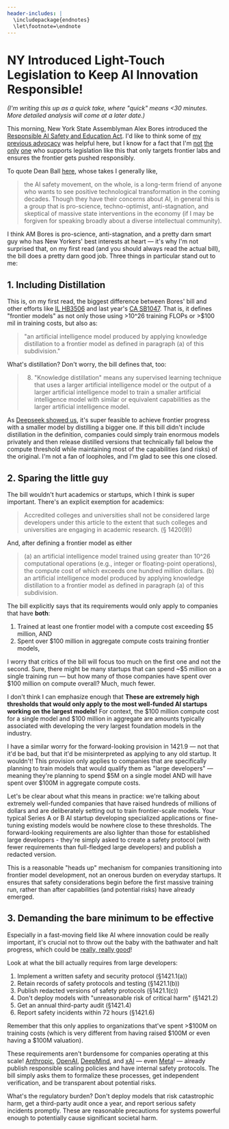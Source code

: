 ```yaml
---
header-includes: |
  \includepackage{endnotes}
  \let\footnote=\endnote
---
```


# NY Introduced Light-Touch Legislation to Keep AI Innovation Responsible!

*(I'm writing this up as a quick take, where "quick" means <30 minutes. More detailed analysis will come at a later date.)*

This morning, New York State Assemblyman Alex Bores introduced the [Responsible AI Safety and Education Act](https://nyassembly.gov/leg/?default_fld=&leg_video=&bn=A06453&term=&Summary=Y&Actions=Y&Text=Y). I'd like to think some of [my previous advocacy](./NY-Should-Pass-Light-Touch-Law-To-Keep-AI-Innovation-Responsible.html) was helpful here, but I know for a fact that I'm [not](https://futureoflife.org/ai-policy/poll-shows-popularity-of-ca-sb1047/) [the](https://calltolead.org/) [only](https://safesecureai.org/experts) [one](https://economicsecurity.us/campaign/ca/) who supports legislation like this that only targets frontier labs and ensures the frontier gets pushed responsibly. 

To quote Dean Ball [here](https://www.hyperdimensional.co/p/what-comes-after-sb-1047), whose takes I generally like, 

> the AI safety movement, on the whole, is a long-term friend of anyone who wants to see positive technological transformation in the coming decades. Though they have their concerns about AI, in general this is a group that is pro-science, techno-optimist, anti-stagnation, and skeptical of massive state interventions in the economy (if I may be forgiven for speaking broadly about a diverse intellectual community).

I think AM Bores is pro-science, anti-stagnation, and a pretty darn smart guy who has New Yorkers' best interests at heart — it's why I'm not surprised that, on my first read (and you should always read the actual bill), the bill does a pretty darn good job. Three things in particular stand out to me:

## 1. Including Distillation

This is, on my first read, the biggest difference between Bores' bill and other efforts like [IL HB3506](https://www.ilga.gov/legislation/fulltext.asp?DocName=&SessionId=114&GA=104&DocTypeId=HB&DocNum=3506&GAID=18&LegID=162191&SpecSess=&Session=) and last year's [CA SB1047](https://leginfo.legislature.ca.gov/faces/billTextClient.xhtml?bill_id=202320240SB1047). That is, it defines "frontier models" as not only those using >10^26 training FLOPs or >$100 mil in training costs, but also as:

> "an artificial intelligence model produced by applying knowledge distillation to a frontier model as defined in paragraph (a) of this subdivision."

What's distillation? Don't worry, the bill defines that, too:

> 8. "Knowledge distillation" means any supervised learning technique
> that uses a larger artificial intelligence model or the output of a
> larger artificial intelligence model to train a smaller artificial
> intelligence model with similar or equivalent capabilities as the larger
> artificial intelligence model.

As [Deepseek showed us](https://peterwildeford.substack.com/p/ten-takes-on-deepseek), it's super feasible to achieve frontier progress with a smaller model by distilling a bigger one. If this bill didn't include distillation in the definition, companies could simply train enormous models privately and then release distilled versions that technically fall below the compute threshold while maintaining most of the capabilities (and risks) of the original. I'm not a fan of loopholes, and I'm glad to see this one closed.

## 2. Sparing the little guy

The bill wouldn't hurt academics or startups, which I think is super important. There's an explicit exemption for academics:

> Accredited colleges and universities shall not be considered large developers under this article to the extent that such colleges and universities are engaging in academic research. (§ 1420(9))

And, after defining a frontier model as either

> (a) an artificial intelligence model trained using greater than 10^26 computational operations (e.g., integer or floating-point operations), the compute cost of which exceeds one hundred million dollars.
> (b) an artificial intelligence model produced by applying knowledge distillation to a frontier model as defined in paragraph (a) of this subdivision.


The bill explicitly says that its requirements would only apply to companies that have **both**:

1. Trained at least one frontier model with a compute cost exceeding $5 million, AND
1. Spent over $100 million in aggregate compute costs training frontier models,

I worry that critics of the bill will focus too much on the first one and not the second. Sure, there might be many startups that can spend ~$5 million on a single training run — but how many of those companies have spent over $100 million on compute overall? Much, much fewer.

I don't think I can emphasize enough that **These are extremely high thresholds that would only apply to the most well-funded AI startups working on the largest models!** For context, the $100 million compute cost for a single model and $100 million in aggregate are amounts typically associated with developing the very largest foundation models in the industry.

I have a similar worry for the forward-looking provision in 1421.9 — not that it'd be bad, but that it'd be misinterpreted as applying to any old startup. It wouldn't! This provision only applies to companies that are specifically planning to train models that would qualify them as "large developers" — meaning they're planning to spend $5M on a single model AND will have spent over $100M in aggregate compute costs.

Let's be clear about what this means in practice: we're talking about extremely well-funded companies that have raised hundreds of millions of dollars and are deliberately setting out to train frontier-scale models. Your typical Series A or B AI startup developing specialized applications or fine-tuning existing models would be nowhere close to these thresholds. The forward-looking requirements are also lighter than those for established large developers - they're simply asked to create a safety protocol (with fewer requirements than full-fledged large developers) and publish a redacted version.

This is a reasonable "heads up" mechanism for companies transitioning into frontier model development, not an onerous burden on everyday startups. It ensures that safety considerations begin before the first massive training run, rather than after capabilities (and potential risks) have already emerged.

## 3. Demanding the bare minimum to be effective

Especially in a fast-moving field like AI where innovation could be really important, it's crucial not to throw out the baby with the bathwater and halt progress, which could be [really, really good](https://darioamodei.com/machines-of-loving-grace)!

Look at what the bill actually requires from large developers:

1. Implement a written safety and security protocol (§1421.1(a))
1. Retain records of safety protocols and testing (§1421.1(b))
1. Publish redacted versions of safety protocols (§1421.1(c))
1. Don't deploy models with "unreasonable risk of critical harm" (§1421.2)
1. Get an annual third-party audit (§1421.4)
1. Report safety incidents within 72 hours (§1421.6)

Remember that this only applies to organizations that've spent >$100M on training costs (which is very different from having raised $100M or even having a $100M valuation).

These requirements aren't burdensome for companies operating at this scale! [Anthropic](https://assets.anthropic.com/m/24a47b00f10301cd/original/Anthropic-Responsible-Scaling-Policy-2024-10-15.pdf), [OpenAI](https://cdn.openai.com/openai-preparedness-framework-beta.pdf), [DeepMind](https://storage.googleapis.com/deepmind-media/DeepMind.com/Blog/updating-the-frontier-safety-framework/Frontier%20Safety%20Framework%202.0%20(1).pdf), and [xAI](https://x.ai/documents/2025.02.20-RMF-Draft.pdf) — even [Meta](https://ai.meta.com/static-resource/meta-frontier-ai-framework/)! — already publish responsible scaling policies and have internal safety protocols. The bill simply asks them to formalize these processes, get independent verification, and be transparent about potential risks.

What's the regulatory burden? Don't deploy models that risk catastrophic harm, get a third-party audit once a year, and report serious safety incidents promptly. These are reasonable precautions for systems powerful enough to potentially cause significant societal harm.
